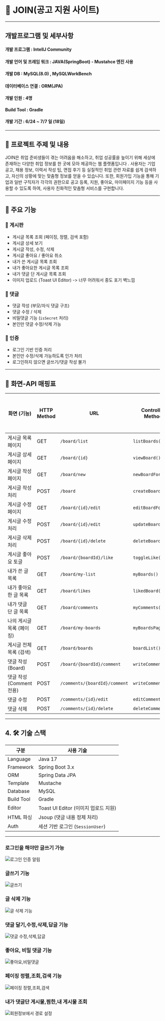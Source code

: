 
# 📠 JOIN(공고 지원 사이트)
---
## 개발프로그램 및 세부사항 
#### 개발 프로그램 : IntellJ Community
#### 개발 언어 및 프레임 워크 : JAVA(SpringBoot) - Mustahce 엔진 사용
#### 개발 DB : MySQL(8.0) , MySQLWorkBench
#### 데이터베이스 연결 : ORM(JPA)
#### 개발 인원 : 4명 
#### Build Tool : Gradle
#### 개발 기간 : 6/24 ~ 7/7 일 (18일)
---

## 📖 프로젝트 주제 및 내용

JOIN은 취업 준비생들이 겪는 어려움을 해소하고, 취업
성공률을 높이기 위해 세상에 존재하는 다양한 취업 정보를
한 곳에 모아 제공하는 웹 플랫폼입니다 .
사용자는 기업 공고, 채용 정보, 이력서 작성 팁, 면접 후기 등
실질적인 취업 관련 자료를 쉽게 검색하고, 자신의 상황에
맞는 맞춤형 정보를 얻을 수 있습니다.
또한, 회원가입 기능을 통해 기업과 일반 구직자가 각각의
권한으로 공고 등록, 지원, 좋아요, 마이페이지 기능 등을
사용할 수 있도록 하여, 사용자 친화적인 맞춤형 서비스를
구현합니다.


---

## 🔧 주요 기능

### 📄 게시판

- 게시글 목록 조회 (페이징, 정렬, 검색 포함)
- 게시글 상세 보기
- 게시글 작성, 수정, 삭제
- 게시글 좋아요 / 좋아요 취소
- 내가 쓴 게시글 목록 조회
- 내가 좋아요한 게시글 목록 조회
- 내가 댓글 단 게시글 목록 조회
- 이미지 업로드 (Toast UI Editor) -> 너무 어려워서 중도 포기 벽느낌

### 💬 댓글

- 댓글 작성 (부모/자식 댓글 구조)
- 댓글 수정 / 삭제
- 비밀댓글 기능 (`isSecret` 처리)
- 본인만 댓글 수정/삭제 가능

### 🔐 인증

- 로그인 기반 인증 처리
- 본인만 수정/삭제 가능하도록 인가 처리
- 로그인하지 않으면 글쓰기/댓글 작성 불가

---

## 🧩 화면-API 매핑표

| 화면 (기능)               | HTTP Method | URL                                         | Controller Method         | 로그인 필요 |
|---------------------------|-------------|---------------------------------------------|----------------------------|--------------|
| 게시글 목록 페이지        | GET         | `/board/list`                               | `listBoards()`             | ❌           |
| 게시글 상세 페이지        | GET         | `/board/{id}`                               | `viewBoard()`              | ❌           |
| 게시글 작성 페이지        | GET         | `/board/new`                                | `newBoardForm()`           | ✅           |
| 게시글 작성 처리          | POST        | `/board`                                    | `createBoard()`            | ✅           |
| 게시글 수정 페이지        | GET         | `/board/{id}/edit`                          | `editBoardForm()`          | ✅           |
| 게시글 수정 처리          | POST        | `/board/{id}/edit`                          | `updateBoard()`            | ✅           |
| 게시글 삭제 처리          | POST        | `/board/{id}/delete`                        | `deleteBoard()`            | ✅           |
| 게시글 좋아요 토글        | POST        | `/board/{boardId}/like`                     | `toggleLike()`             | ✅           |
| 내가 쓴 글 목록           | GET         | `/board/my-list`                            | `myBoards()`               | ✅           |
| 내가 좋아요한 글 목록      | GET         | `/board/likes`                              | `likedBoard()`             | ✅           |
| 내가 댓글 단 글 목록       | GET         | `/board/comments`                           | `myComments()`             | ✅           |
| 나의 게시글 목록 (페이징) | GET         | `/board/my-boards`                          | `myBoardsPaging()`         | ✅           |
| 게시글 전체 목록 (검색)   | GET         | `/board/boards`                             | `boardList()`              | ❌           |
| 댓글 작성 (Board)         | POST        | `/board/{boardId}/comment`                  | `writeComment()`           | ✅           |
| 댓글 작성 (Comment 전용)  | POST        | `/comments/{boardId}/comment`               | `writeComment()`           | ✅           |
| 댓글 수정                 | POST        | `/comments/{id}/edit`                       | `editComment()`            | ✅           |
| 댓글 삭제                 | POST        | `/comments/{id}/delete`                     | `deleteComment()`          | ✅           |

---

## 4. 🛠 기술 스택

| 구분        | 사용 기술 |
|-------------|------------|
| Language    | Java 17 |
| Framework   | Spring Boot 3.x |
| ORM         | Spring Data JPA |
| Template    | Mustache |
| Database    | MySQL |
| Build Tool  | Gradle |
| Editor      | Toast UI Editor (이미지 업로드 지원) |
| HTML 파싱   | Jsoup (댓글 내용 정제 처리) |
| Auth        | 세션 기반 로그인 (`SessionUser`) |

---


### 로그인을 해야만 글쓰기 가능
![로그인 인증 알림](https://github.com/user-attachments/assets/98568c58-6e14-44b7-b3f4-cff2716bb8c5)

### 글쓰기 기능
![글쓰기](https://github.com/user-attachments/assets/4f9b26ec-09c8-4911-9c85-3b8afccb94f8)

### 글 삭제 기능
![글 삭제 기능](https://github.com/user-attachments/assets/fbf463d6-343f-4624-918f-2d4abc0827fa)

### 댓글 달기,수정,삭제,답글 기능
![댓글 수정,삭제,답글](https://github.com/user-attachments/assets/b9d4564c-ab59-476e-98a2-038d429bdf01)

### 좋아요, 비밀 댓글 기능
![좋아요,비밀댓글](https://github.com/user-attachments/assets/1f2f45ab-38a0-4e59-8fa6-73a4d08ac490)

### 페이징 정렬,조회,검색 기능
![페이징 정렬,조회,검색](https://github.com/user-attachments/assets/93c13e22-08c6-4a0f-be9f-02218f5fa245)

### 내가 댓글단 게시물,찜한,내 게시물 조회
![회원정보에서 경로 설정](https://github.com/user-attachments/assets/52e2383a-9bb3-4ad6-804f-0849a72959a5)




